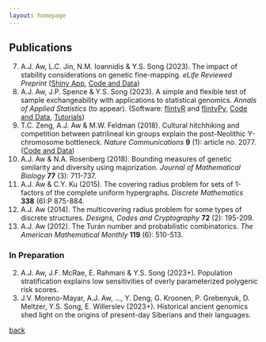 ```yaml
---
layout: homepage
---
```


## Publications

7. A.J. Aw, L.C. Jin, N.M. Ioannidis & Y.S. Song (2023). The impact of stability considerations on genetic fine-mapping. *eLife Reviewed Preprint* ([Shiny App](https://alan-aw.shinyapps.io/stability_v0/), [Code and Data](https://github.com/songlab-cal/StableFM))
6. A.J. Aw, J.P. Spence & Y.S. Song (2023). A simple and flexible test of sample exchangeability with applications to statistical genomics. *Annals of Applied Statistics* (to appear). (Software: [flintyR](https://cran.rstudio.com/web/packages/flintyR/index.html) and [flintyPy](https://pypi.org/project/flintypy/), [Code and Data](https://github.com/songlab-cal/flinty), [Tutorials](https://alanaw1.github.io/flintyR/))
5. T.C. Zeng, A.J. Aw & M.W. Feldman (2018). Cultural hitchhiking and competition between patrilineal kin groups explain the post-Neolithic Y-chromosome bottleneck. *Nature Communications* **9** (1): article no. 2077. ([Code and Data](https://github.com/alanaw1/CulturalHitchhiking))
4. A.J. Aw & N.A. Rosenberg (2018). Bounding measures of genetic similarity and diversity using majorization. *Journal of Mathematical Biology* **77** (3): 711-737.
3. A.J. Aw & C.Y. Ku (2015). The covering radius problem for sets of 1-factors of the complete uniform hypergraphs. *Discrete Mathematics* **338** (6):P 875-884.
2. A.J. Aw (2014). The multicovering radius problem for some types of discrete structures. *Designs, Codes and Cryptography* **72** (2): 195-209.
1. A.J. Aw (2012). The Turán number and probabilistic combinatorics. *The American Mathematical Monthly* **119** (6): 510-513.

### In Preparation

2. A.J. Aw, J.F. McRae, E. Rahmani & Y.S. Song (2023+). Population stratification explains low sensitivities of overly parameterized polygenic risk scores. 
1. J.V. Moreno-Mayar, A.J. Aw, ..., Y. Deng, G. Kroonen, P. Grebenyuk, D. Meltzer, Y.S. Song, E. Willerslev (2023+). Historical ancient genomics shed light on the origins of present-day Siberians and their languages.


[back](./)